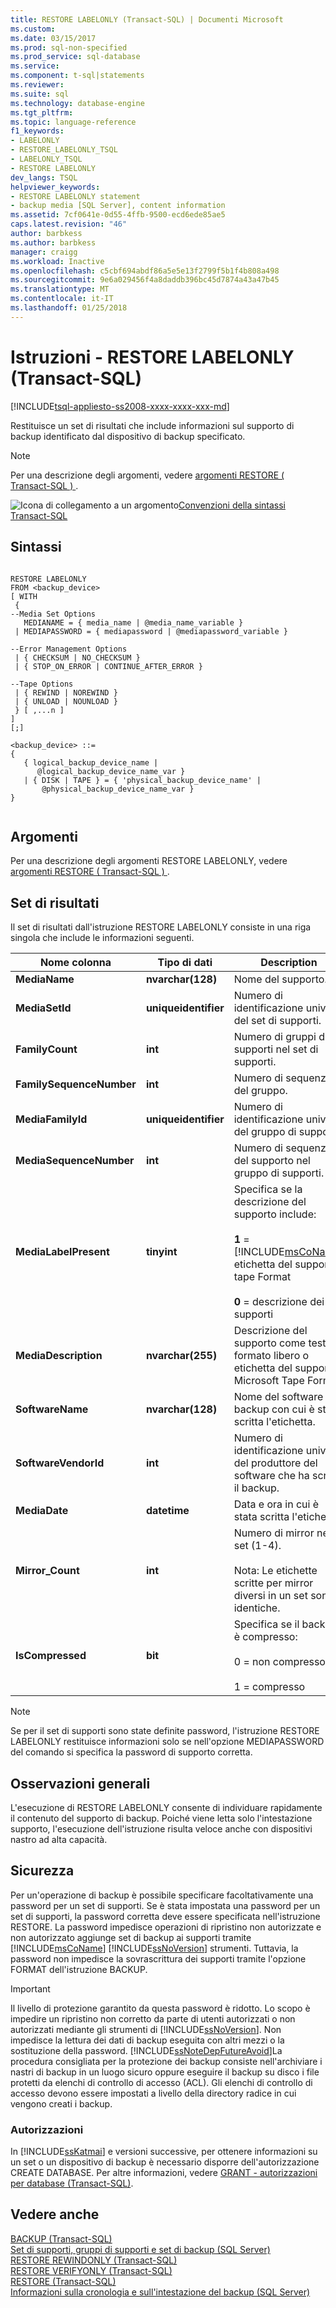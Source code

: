 ```yaml
---
title: RESTORE LABELONLY (Transact-SQL) | Documenti Microsoft
ms.custom: 
ms.date: 03/15/2017
ms.prod: sql-non-specified
ms.prod_service: sql-database
ms.service: 
ms.component: t-sql|statements
ms.reviewer: 
ms.suite: sql
ms.technology: database-engine
ms.tgt_pltfrm: 
ms.topic: language-reference
f1_keywords:
- LABELONLY
- RESTORE_LABELONLY_TSQL
- LABELONLY_TSQL
- RESTORE LABELONLY
dev_langs: TSQL
helpviewer_keywords:
- RESTORE LABELONLY statement
- backup media [SQL Server], content information
ms.assetid: 7cf0641e-0d55-4ffb-9500-ecd6ede85ae5
caps.latest.revision: "46"
author: barbkess
ms.author: barbkess
manager: craigg
ms.workload: Inactive
ms.openlocfilehash: c5cbf694abdf86a5e5e13f2799f5b1f4b808a498
ms.sourcegitcommit: 9e6a029456f4a8daddb396bc45d7874a43a47b45
ms.translationtype: MT
ms.contentlocale: it-IT
ms.lasthandoff: 01/25/2018
---
```

# <a name="restore-statements---labelonly-transact-sql"></a>Istruzioni - RESTORE LABELONLY (Transact-SQL)
[!INCLUDE[tsql-appliesto-ss2008-xxxx-xxxx-xxx-md](../../includes/tsql-appliesto-ss2008-xxxx-xxxx-xxx-md.md)]

  Restituisce un set di risultati che include informazioni sul supporto di backup identificato dal dispositivo di backup specificato.  
  
> [!NOTE]  
>  Per una descrizione degli argomenti, vedere [argomenti RESTORE &#40; Transact-SQL &#41; ](../../t-sql/statements/restore-statements-arguments-transact-sql.md).  
  
 ![Icona di collegamento a un argomento](../../database-engine/configure-windows/media/topic-link.gif "Icona di collegamento a un argomento")[Convenzioni della sintassi Transact-SQL](../../t-sql/language-elements/transact-sql-syntax-conventions-transact-sql.md)  
  
## <a name="syntax"></a>Sintassi  
  
```  
  
RESTORE LABELONLY   
FROM <backup_device>   
[ WITH   
 {  
--Media Set Options  
   MEDIANAME = { media_name | @media_name_variable }   
 | MEDIAPASSWORD = { mediapassword | @mediapassword_variable }  
  
--Error Management Options  
 | { CHECKSUM | NO_CHECKSUM }   
 | { STOP_ON_ERROR | CONTINUE_AFTER_ERROR }  
  
--Tape Options  
 | { REWIND | NOREWIND }   
 | { UNLOAD | NOUNLOAD }    
 } [ ,...n ]  
]  
[;]  
  
<backup_device> ::=  
{   
   { logical_backup_device_name |  
      @logical_backup_device_name_var }  
   | { DISK | TAPE } = { 'physical_backup_device_name' |  
       @physical_backup_device_name_var }   
}  
  
```  
  
## <a name="arguments"></a>Argomenti  
 Per una descrizione degli argomenti RESTORE LABELONLY, vedere [argomenti RESTORE &#40; Transact-SQL &#41; ](../../t-sql/statements/restore-statements-arguments-transact-sql.md).  
  
## <a name="result-sets"></a>Set di risultati  
 Il set di risultati dall'istruzione RESTORE LABELONLY consiste in una riga singola che include le informazioni seguenti.  
  
|Nome colonna|Tipo di dati|Description|  
|-----------------|---------------|-----------------|  
|**MediaName**|**nvarchar(128)**|Nome del supporto.|  
|**MediaSetId**|**uniqueidentifier**|Numero di identificazione univoco del set di supporti.|  
|**FamilyCount**|**int**|Numero di gruppi di supporti nel set di supporti.|  
|**FamilySequenceNumber**|**int**|Numero di sequenza del gruppo.|  
|**MediaFamilyId**|**uniqueidentifier**|Numero di identificazione univoco del gruppo di supporti.|  
|**MediaSequenceNumber**|**int**|Numero di sequenza del supporto nel gruppo di supporti.|  
|**MediaLabelPresent**|**tinyint**|Specifica se la descrizione del supporto include:<br /><br /> **1**  =  [!INCLUDE[msCoName](../../includes/msconame-md.md)] etichetta del supporto tape Format<br /><br /> **0** = descrizione dei supporti|  
|**MediaDescription**|**nvarchar(255)**|Descrizione del supporto come testo in formato libero o etichetta del supporto Microsoft Tape Format|  
|**SoftwareName**|**nvarchar(128)**|Nome del software di backup con cui è stata scritta l'etichetta.|  
|**SoftwareVendorId**|**int**|Numero di identificazione univoco del produttore del software che ha scritto il backup.|  
|**MediaDate**|**datetime**|Data e ora in cui è stata scritta l'etichetta.|  
|**Mirror_Count**|**int**|Numero di mirror nel set (1-4).<br /><br /> Nota: Le etichette scritte per mirror diversi in un set sono identiche.|  
|**IsCompressed**|**bit**|Specifica se il backup è compresso:<br /><br /> 0 = non compresso<br /><br /> 1 = compresso|  
  
> [!NOTE]  
>  Se per il set di supporti sono state definite password, l'istruzione RESTORE LABELONLY restituisce informazioni solo se nell'opzione MEDIAPASSWORD del comando si specifica la password di supporto corretta.  
  
## <a name="general-remarks"></a>Osservazioni generali  
 L'esecuzione di RESTORE LABELONLY consente di individuare rapidamente il contenuto del supporto di backup. Poiché viene letta solo l'intestazione supporto, l'esecuzione dell'istruzione risulta veloce anche con dispositivi nastro ad alta capacità.  
  
## <a name="security"></a>Sicurezza  
 Per un'operazione di backup è possibile specificare facoltativamente una password per un set di supporti. Se è stata impostata una password per un set di supporti, la password corretta deve essere specificata nell'istruzione RESTORE. La password impedisce operazioni di ripristino non autorizzate e non autorizzato aggiunge set di backup ai supporti tramite [!INCLUDE[msCoName](../../includes/msconame-md.md)] [!INCLUDE[ssNoVersion](../../includes/ssnoversion-md.md)] strumenti. Tuttavia, la password non impedisce la sovrascrittura dei supporti tramite l'opzione FORMAT dell'istruzione BACKUP.  
  
> [!IMPORTANT]  
>  Il livello di protezione garantito da questa password è ridotto. Lo scopo è impedire un ripristino non corretto da parte di utenti autorizzati o non autorizzati mediante gli strumenti di [!INCLUDE[ssNoVersion](../../includes/ssnoversion-md.md)]. Non impedisce la lettura dei dati di backup eseguita con altri mezzi o la sostituzione della password. [!INCLUDE[ssNoteDepFutureAvoid](../../includes/ssnotedepfutureavoid-md.md)]La procedura consigliata per la protezione dei backup consiste nell'archiviare i nastri di backup in un luogo sicuro oppure eseguire il backup su disco i file protetti da elenchi di controllo di accesso (ACL). Gli elenchi di controllo di accesso devono essere impostati a livello della directory radice in cui vengono creati i backup.  
  
### <a name="permissions"></a>Autorizzazioni  
 In [!INCLUDE[ssKatmai](../../includes/sskatmai-md.md)] e versioni successive, per ottenere informazioni su un set o un dispositivo di backup è necessario disporre dell'autorizzazione CREATE DATABASE. Per altre informazioni, vedere [GRANT - autorizzazioni per database &#40;Transact-SQL&#41;](../../t-sql/statements/grant-database-permissions-transact-sql.md).  
  
## <a name="see-also"></a>Vedere anche  
 [BACKUP &#40;Transact-SQL&#41;](../../t-sql/statements/backup-transact-sql.md)   
 [Set di supporti, gruppi di supporti e set di backup &#40;SQL Server&#41;](../../relational-databases/backup-restore/media-sets-media-families-and-backup-sets-sql-server.md)   
 [RESTORE REWINDONLY &#40;Transact-SQL&#41;](../../t-sql/statements/restore-statements-rewindonly-transact-sql.md)   
 [RESTORE VERIFYONLY &#40;Transact-SQL&#41;](../../t-sql/statements/restore-statements-verifyonly-transact-sql.md)   
 [RESTORE &#40;Transact-SQL&#41;](../../t-sql/statements/restore-statements-transact-sql.md)   
 [Informazioni sulla cronologia e sull'intestazione del backup &#40;SQL Server&#41;](../../relational-databases/backup-restore/backup-history-and-header-information-sql-server.md)  
  
  
